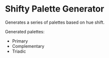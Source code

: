 # Shifty Palette Generator
Generates a series of palettes based on hue shift.

Generated palettes:
* Primary
* Complementary
* Triadic